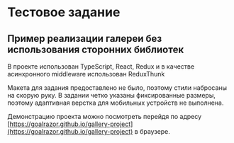 # Тестовое задание
## Пример реализации галереи без использования сторонних библиотек

В проекте использован TypeScript, React, Redux и в качестве асинхронного middleware использован ReduxThunk

Макета для задания предоставлено не было, поэтому стили набросаны на скорую руку. В задании четко указаны фиксированные размеры, поэтому адаптивная верстка для мобильных устройств не выполнена.

Демонстрацию проекта можно посмотреть перейдя по адресу [https://goalrazor.github.io/gallery-project](https://goalrazor.github.io/gallery-project) в браузере.
